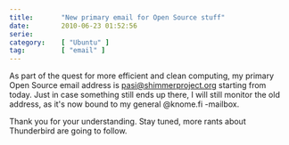 ```yaml
---
title:       "New primary email for Open Source stuff"
date:        2010-06-23 01:52:56
serie:       
category:    [ "Ubuntu" ]
tag:         [ "email" ]
---
```


As part of the quest for more efficient and clean computing, my primary Open Source email address is <pasi@shimmerproject.org> starting from today. Just in case something still ends up there, I will still monitor the old address, as it's now bound to my general @knome.fi -mailbox.

Thank you for your understanding. Stay tuned, more rants about Thunderbird are going to follow.
